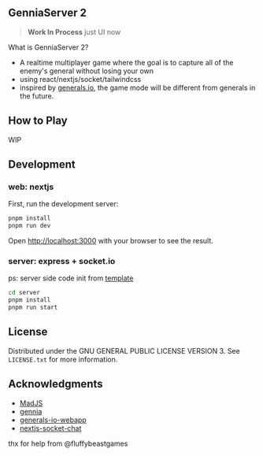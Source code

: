 ## GenniaServer 2

> **Work In Process** just UI now

What is GenniaServer 2?

- A realtime multiplayer game where the goal is to capture all of the enemy's general without losing your own
- using react/nextjs/socket/tailwindcss
- inspired by [generals.io](https://generals.io), the game mode will be different from generals in the future.

## How to Play

WIP

## Development

### web: nextjs

First, run the development server:

```bash
pnpm install
pnpm run dev
```

Open [http://localhost:3000](http://localhost:3000) with your browser to see the result.

### server: express + socket.io

ps: server side code init from [template](https://github.com/nisicadmir/nodejs-typescript/tree/master/tutorial-5)

```bash
cd server
pnpm install
pnpm run start
```

## License

Distributed under the GNU GENERAL PUBLIC LICENSE VERSION 3. See `LICENSE.txt` for more information.

## Acknowledgments

- [MadJS](https://github.com/fluffybeastgames/MadJS/)
- [gennia](https://github.com/GenniaApp/Gennia)
- [generals-io-webapp](https://github.com/dhyegocalota/generals-io-webapp)
- [nextjs-socket-chat](https://github.com/jglchen/nextjs-socket-chat)

thx for help from @fluffybeastgames
